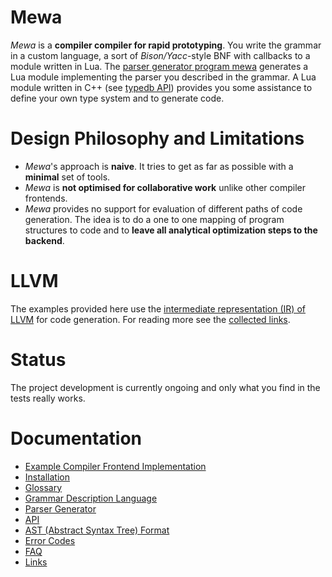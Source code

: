 # Mewa
_Mewa_ is a **compiler compiler for rapid prototyping**. You write the grammar in a custom language, a sort of _Bison/Yacc_-style BNF with callbacks to a module written in Lua. The [parser generator program mewa](doc/program_mewa.pdf) generates a Lua module implementing the parser you described in the grammar.
A Lua module written in C++ (see [typedb API](doc/typedb.md)) provides you some assistance to define your own type system and to generate code.

# Design Philosophy and Limitations
 - _Mewa_'s approach is **naive**. It tries to get as far as possible with a **minimal** set of tools.
 - _Mewa_ is **not optimised for collaborative work** unlike other compiler frontends.
 - _Mewa_ provides no support for evaluation of different paths of code generation. The idea is to do a one to one mapping of program structures to code and to **leave all analytical optimization steps to the backend**.
 
# LLVM
The examples provided here use the [intermediate representation (IR) of LLVM](https://llvm.org/docs/LangRef.html) for code generation. 
For reading more see the [collected links](doc/links.md).

# Status
The project development is currently ongoing and only what you find in the tests really works.

# Documentation
* [Example Compiler Frontend Implementation](doc/example_compiler.md)
* [Installation](INSTALL.Ubuntu.md)
* [Glossary](doc/glossary.md)
* [Grammar Description Language](doc/grammar.md)
* [Parser Generator](doc/program_mewa.pdf)
* [API](doc/libmewa.md)
* [AST (Abstract Syntax Tree) Format](doc/ast.md)
* [Error Codes](doc/errorcodes.md)
* [FAQ](doc/faq.md)
* [Links](doc/links.md)

